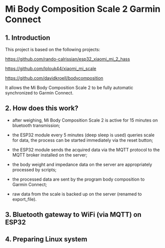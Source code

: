 # Mi Body Composition Scale 2 Garmin Connect

## 1. Introduction

This project is based on the following projects:

https://github.com/rando-calrissian/esp32_xiaomi_mi_2_hass

https://github.com/lolouk44/xiaomi_mi_scale

https://github.com/davidkroell/bodycomposition

It allows the Mi Body Composition Scale 2 to be fully automatic synchronized to Garmin Connect.

## 2. How does this work?

 - after weighing, Mi Body Composition Scale 2 is active for 15 minutes on bluetooth transmission;

 - the ESP32 module every 5 minutes (deep sleep is used) queries scale for data, the process can be started immediately via the reset button;

 - the ESP32 module sends the acquired data via the MQTT protocol to the MQTT broker installed on the server;

 - the body weight and impedance data on the server are appropriately processed by scripts;

 - the processed data are sent by the program body composition to Garmin Connect;

 - raw data from the scale is backed up on the server (renamed to export_file).

## 3. Bluetooth gateway to WiFi (via MQTT) on ESP32






## 4. Preparing Linux system

